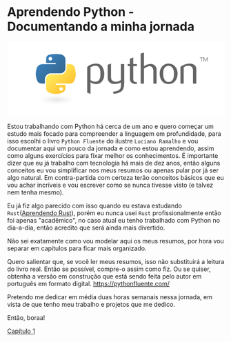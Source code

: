# Aprendendo Python - Documentando a minha jornada

![Python logo](assets/python-logo.png)

Estou trabalhando com Python há cerca de um ano e quero começar um estudo mais focado para compreender a linguagem em profundidade, para isso escolhi o livro `Python Fluente` do ilustre `Luciano Ramalho` e vou documentar aqui um pouco da jornada e como estou aprendendo, assim como alguns exercícios para fixar melhor os conhecimentos. É importante dizer que eu já trabalho com tecnologia há mais de dez anos, então alguns conceitos eu vou simplificar nos meus resumos ou apenas pular por já ser algo natural. Em contra-partida com certeza terão conceitos básicos que eu vou achar incríveis e vou escrever como se nunca tivesse visto (e talvez nem tenha mesmo).

Eu já fiz algo parecido com isso quando eu estava estudando `Rust`([Aprendendo Rust](https://github.com/sr2ds/learning-rust)), porém eu nunca usei `Rust` profissionalmente então foi apenas "acadêmico", no caso atual eu tenho trabalhado com Python no dia-a-dia, então acredito que será ainda mais divertido.

Não sei exatamente como vou modelar aqui os meus resumos, por hora vou separar em capítulos para ficar mais organizado.

Quero salientar que, se você ler meus resumos, isso não substituirá a leitura do livro real. Então se possível, compre-o assim como fiz.
Ou se quiser, obtenha a versão em construção que está sendo feita pelo autor em português em formato digital.
https://pythonfluente.com/

Pretendo me dedicar em média duas horas semanais nessa jornada, em vista de que tenho meu trabalho e projetos que me dedico.

Então, boraa!

[Capítulo 1](/01/Readme.md)
